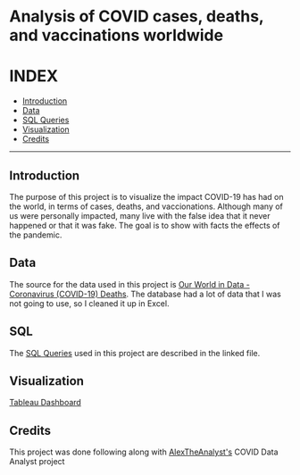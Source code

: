 # Analysis of COVID cases, deaths, and vaccinations worldwide

# INDEX
- [Introduction](#introduction)
- [Data](#data)
- [SQL Queries](#sql)
- [Visualization](#visualization)
- [Credits](#credits)

****

## Introduction
The purpose of this project is to visualize the impact COVID-19 has had on the world, in terms of cases, deaths, and vaccionations. Although many of us were personally impacted, many live with the false idea that it never happened or that it was fake. The goal is to show with facts the effects of the pandemic.

## Data

The source for the data used in this project is [Our World in Data - Coronavirus (COVID-19) Deaths](https://ourworldindata.org/covid-deaths). The database had a lot of data that I was not going to use, so I cleaned it up in Excel.

## SQL

The [SQL Queries](https://github.com/isafbs/COVID-Analysis/blob/main/COVID-Project.sql) used in this project are described in the linked file.

## Visualization

[Tableau Dashboard](https://public.tableau.com/app/profile/isabella.bobadilla/viz/CovidDataAnalysis_16873829302600/Dashboard1?publish=yes
)
 ## Credits
 
 This project was done following along with [AlexTheAnalyst's](https://github.com/AlexTheAnalyst) COVID Data Analyst project
 
